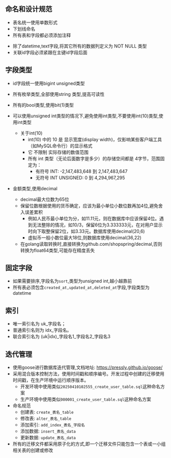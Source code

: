 ## 命名和设计规范
- 表名统一使用单数形式
- 下划线命名
- 所有表和字段都必须添加注释
<!-- - 所有有可能超过500w条记录的表,表名以`big_`开头 -->
- 除了datetime,text字段,将其它所有的数据列定义为 NOT NULL 类型
- 关联id字段必须紧跟在主键id字段后面

## 字段类型
- id字段统一使用bigint unsigned类型
- 所有枚举类型,全部使用string 类型,提高可读性
- 所有的bool类型,使用bit(1)类型
- 可以使用unsigned int类型的情况下,避免使用int类型,不要使用int(10)类型,使用int类型
    - 关于int(10)
        - int(10) 中的 10 是 显示宽度(display width)，仅影响某些客户端工具（如MySQL命令行）的显示格式
        - 它 不限制 实际存储的数值范围
        - 所有 int 类型（无论后面数字是多少）的存储空间都是 4字节，范围固定为：
            - 有符号 INT: -2,147,483,648 到 2,147,483,647
            - 无符号 INT UNSIGNED: 0 到 4,294,967,295

- 金额类型,使用decimal
    - decimal最大位数为65位
    - 保留位数根据使用的货币确定，应该为最小单位小数位数再加4位,避免舍入误差累积
        - 例如人民币最小单位为分，如11.11元，则在数据库中应该保留4位。遇到无法整除的情况，如10/3，保留6位为3.333333元，在对用户显示时向下取整保留2位，如3.33元。数据库使用decimal(20,6)
        - 虚拟币一般小数位最大18位,则数据库使用decimal(36,22)
    - 在golang读取转换时,直接转换为github.com/shopspring/decimal,否则转换为float64类型,可能存在精度丢失     
## 固定字段
- 如果需要排序,字段名为`sort`,类型为unsigned int,越小越靠前
- 所有表必须包含`created_at,updated_at,deleted_at`字段,字段类型为datetime
## 索引
- 唯一索引名为 uk_字段名；
- 普通索引名则为 idx_字段名。
- 联合索引名为 (uk|idx)_字段名1_字段名2_字段名3

## 迭代管理
- 使用goose进行数据库迭代管理,文档地址: https://pressly.github.io/goose/
- 采用混合版本控制方法，使用时间戳和顺序编号。开发过程中创建的迁移使用时间戳，在生产环境中运行顺序版本。
    - 开发环境中使用类似`20250410102555_create_user_table.sql`这种命名方案
    - 生产环境中使用类似`000001_create_user_table.sql`这种命名方案
- 命名规范
    - 创建表:   `create_表名_table`
    - 修改表:   `alter_表名_table`
    - 添加索引: `add_index_表名_字段名`
    - 添加数据: `insert_表名_data`
    - 更新数据: `update_表名_data`
- 所有的迁移文件都采用原子化的方式,即一个迁移文件只能包含一个表或一小组相关表的创建或修改